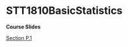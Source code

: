 # STT1810BasicStatistics

**Course Slides**

[Section P.1](https://stat-jet-asu.github.io/Slides/STT1810/CHP_1.html#1)
